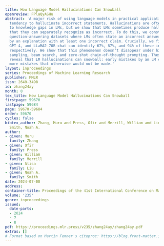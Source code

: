 ```yaml
---
title: How Language Model Hallucinations Can Snowball
openreview: FPlaQyAGHu
abstract: 'A major risk of using language models in practical applications is their
  tendency to hallucinate incorrect statements. Hallucinations are often attributed
  to knowledge gaps in LMs, but we show that LMs sometimes produce hallucinations
  that they can separately recognize as incorrect. To do this, we construct three
  question-answering datasets where LMs often state an incorrect answer which is followed
  by an explanation with at least one incorrect claim. Crucially, we find that GPT-3.5,
  GPT-4, and LLaMA2-70B-chat can identify 67%, 87%, and 94% of these incorrect claims,
  respectively. We show that this phenomenon doesn’t disappear under higher temperatures
  sampling, beam search, and zero-shot chain-of-thought prompting. These findings
  reveal that LM hallucinations can snowball: early mistakes by an LM can lead to
  more mistakes that otherwise would not be made.'
layout: inproceedings
series: Proceedings of Machine Learning Research
publisher: PMLR
issn: 2640-3498
id: zhang24ay
month: 0
tex_title: How Language Model Hallucinations Can Snowball
firstpage: 59670
lastpage: 59684
page: 59670-59684
order: 59670
cycles: false
bibtex_author: Zhang, Muru and Press, Ofir and Merrill, William and Liu, Alisa and
  Smith, Noah A.
author:
- given: Muru
  family: Zhang
- given: Ofir
  family: Press
- given: William
  family: Merrill
- given: Alisa
  family: Liu
- given: Noah A.
  family: Smith
date: 2024-07-08
address:
container-title: Proceedings of the 41st International Conference on Machine Learning
volume: '235'
genre: inproceedings
issued:
  date-parts:
  - 2024
  - 7
  - 8
pdf: https://proceedings.mlr.press/v235/zhang24ay/zhang24ay.pdf
extras: []
# Format based on Martin Fenner's citeproc: https://blog.front-matter.io/posts/citeproc-yaml-for-bibliographies/
---
```

